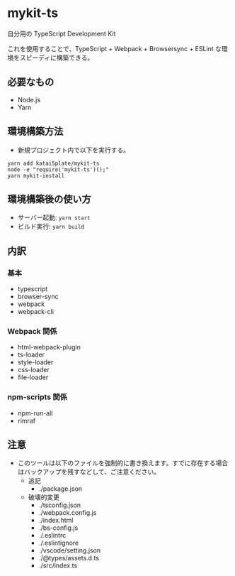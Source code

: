 # mykit-ts

自分用の TypeScript Development Kit

これを使用することで、TypeScript + Webpack + Browsersync + ESLint な環境をスピーディに構築できる。

## 必要なもの
- Node.js
- Yarn

## 環境構築方法
- 新規プロジェクト内で以下を実行する。
```
yarn add katai5plate/mykit-ts
node -e "require('mykit-ts')();"
yarn mykit-install
```

## 環境構築後の使い方
- サーバー起動: `yarn start`
- ビルド実行: `yarn build`

## 内訳

### 基本
- typescript
- browser-sync
- webpack
- webpack-cli

### Webpack 関係
- html-webpack-plugin
- ts-loader
- style-loader
- css-loader
- file-loader

### npm-scripts 関係
- npm-run-all
- rimraf

## 注意
- このツールは以下のファイルを強制的に書き換えます。すでに存在する場合はバックアップを残すなどして、ご注意ください。
  - 追記
    - ./package.json
  - 破壊的変更
    - ./tsconfig.json
    - ./webpack.config.js
    - ./index.html
    - ./bs-config.js
    - ./.eslintrc
    - ./.eslintignore
    - ./vscode/setting.json
    - ./@types/assets.d.ts
    - ./src/index.ts
